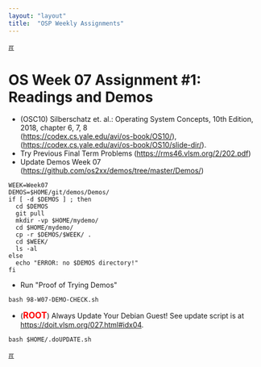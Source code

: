 ```yaml
---
layout: "layout"
title:  "OSP Weekly Assignments"
---
```


[&#x213C;](#idxXXX)<br id="idx000">

# OS Week 07 Assignment #1: Readings and Demos

* (OSC10) Silberschatz et. al.: Operating System Concepts, 10th Edition, 2018, chapter 6, 7, 8<br>
  (<https://codex.cs.yale.edu/avi/os-book/OS10/>),<br>
  (<https://codex.cs.yale.edu/avi/os-book/OS10/slide-dir/>).
* Try Previous Final Term Problems (<https://rms46.vlsm.org/2/202.pdf>)
* Update Demos Week 07 <br>(<https://github.com/os2xx/demos/tree/master/Demos/>)

```
WEEK=Week07
DEMOS=$HOME/git/demos/Demos/
if [ -d $DEMOS ] ; then
  cd $DEMOS
  git pull
  mkdir -vp $HOME/mydemo/
  cd $HOME/mydemo/
  cp -r $DEMOS/$WEEK/ .
  cd $WEEK/
  ls -al
else
  echo "ERROR: no $DEMOS directory!"
fi

```

* Run "Proof of Trying Demos"

```
bash 98-W07-DEMO-CHECK.sh

```

* (<span style="color:red; font-weight:bold; font-size:larger;">ROOT</span>)
  Always Update Your Debian Guest! See update script is at <br>
  <https://doit.vlsm.org/027.html#idx04>.

```
bash $HOME/.doUPDATE.sh

```

[&#x213C;](#)<br id="idxXXX"><br>

